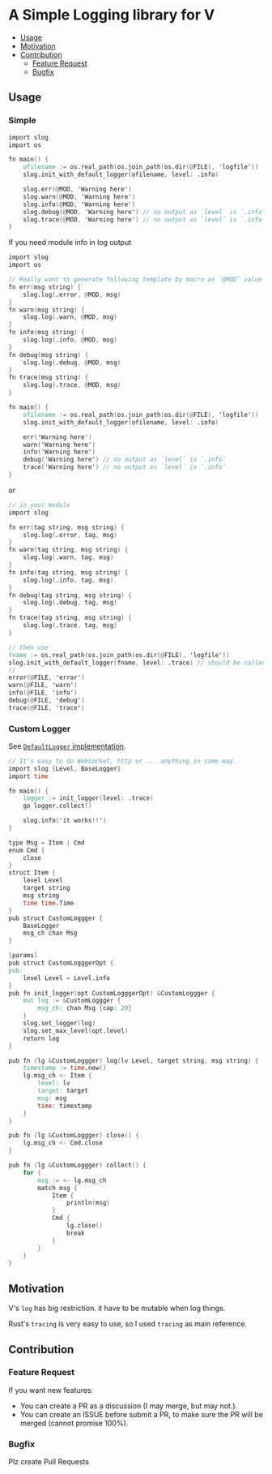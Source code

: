 # A Simple Logging library for V

- [Usage](#usage)
- [Motivation](#motivation)
- [Contribution](#contribution)
  - [Feature Request](#feature-request)
  - [Bugfix](#bugfix)

## Usage

### Simple
```v
import slog
import os

fn main() {
	ofilename := os.real_path(os.join_path(os.dir(@FILE), 'logfile'))
	slog.init_with_default_logger(ofilename, level: .info)

	slog.err(@MOD, 'Warning here')
	slog.warn(@MOD, 'Warning here')
	slog.info(@MOD, 'Warning here')
	slog.debug(@MOD, 'Warning here') // no output as `level` is `.info`
	slog.trace(@MOD, 'Warning here') // no output as `level` is `.info`
}
```

If you need module info in log output

```v
import slog
import os

// Really want to generate following template by macro as `@MOD` value changes, or ...
fn err(msg string) {
	slog.log(.error, @MOD, msg)
}
fn warn(msg string) {
	slog.log(.warn, @MOD, msg)
}
fn info(msg string) {
	slog.log(.info, @MOD, msg)
}
fn debug(msg string) {
	slog.log(.debug, @MOD, msg)
}
fn trace(msg string) {
	slog.log(.trace, @MOD, msg)
}

fn main() {
	ofilename := os.real_path(os.join_path(os.dir(@FILE), 'logfile'))
	slog.init_with_default_logger(ofilename, level: .info)

	err('Warning here')
	warn('Warning here')
	info('Warning here')
	debug('Warning here') // no output as `level` is `.info`
	trace('Warning here') // no output as `level` is `.info`
}
```

or 

```v
// in your module
import slog

fn err(tag string, msg string) {
	slog.log(.error, tag, msg)
}
fn warn(tag string, msg string) {
	slog.log(.warn, tag, msg)
}
fn info(tag string, msg string) {
	slog.log(.info, tag, msg)
}
fn debug(tag string, msg string) {
	slog.log(.debug, tag, msg)
}
fn trace(tag string, msg string) {
	slog.log(.trace, tag, msg)
}

// then use
fname := os.real_path(os.join_path(os.dir(@FILE), 'logfile'))
slog.init_with_default_logger(fname, level: .trace) // should be called only once
//
error(@FILE, 'error')
warn(@FILE, 'warn')
info(@FILE, 'info')
debug(@FILE, 'debug')
trace(@FILE, 'trace')
```

### Custom Logger

See [`DefaultLogger` implementation](/default_logger.v).

```v
// It's easy to do WebSocket, http or ... anything in same way.
import slog {Level, BaseLogger}
import time

fn main() {
	logger := init_logger(level: .trace)
	go logger.collect()

	slog.info('it works!!')
}

type Msg = Item | Cmd
enum Cmd {
	close
}
struct Item {
	level Level
	target string
	msg string
	time time.Time
}
pub struct CustomLoggger {
	BaseLogger
	msg_ch chan Msg
}

[params]
pub struct CustomLogggerOpt {
pub:
	level Level = Level.info
}
pub fn init_logger(opt CustomLogggerOpt) &CustomLoggger {
	mut log := &CustomLoggger {
		msg_ch: chan Msg {cap: 20}
	}
	slog.set_logger(log)
	slog.set_max_level(opt.level)
	return log
}

pub fn (lg &CustomLoggger) log(lv Level, target string, msg string) {
	timestamp := time.now()
	lg.msg_ch <- Item {
		level: lv
		target: target
		msg: msg
		time: timestamp
	}
}

pub fn (lg &CustomLoggger) close() {
	lg.msg_ch <- Cmd.close
}

pub fn (lg &CustomLoggger) collect() {
	for {
		msg := <- lg.msg_ch
		match msg {
			Item {
				println(msg)
			}
			Cmd {
				lg.close()
				break
			}
		}
	}
}
```

## Motivation
V's `log` has big restriction.
it have to be mutable when log things.

Rust's `tracing` is very easy to use, so I used `tracing` as main reference.

## Contribution
### Feature Request
If you want new features:
- You can create a PR as a discussion (I may merge, but may not.).
- You can create an ISSUE before submit a PR, to make sure the PR will be merged (cannot promise 100%).

### Bugfix
Plz create Pull Requests
